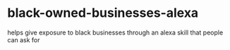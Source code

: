 # black-owned-businesses-alexa
helps give exposure to black businesses through an alexa skill that people can ask for
